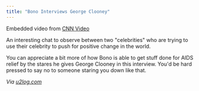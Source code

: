 ```yaml
---
title: "Bono Interviews George Clooney"
---
```

<p><script src="https://i.cdn.turner.com/cnn/.element/js/2.0/video/evp/module.js?loc=dom&vid=/video/showbiz/2009/04/30/clooney.bono.interview.long.cnn" type="text/javascript"></script><noscript>Embedded video from <a href="https://www.cnn.com/video">CNN Video</a></noscript></p>
<p>An interesting chat to observe between two "celebrities" who are trying to use their celebrity to push for positive change in the world.</p>
<p>You can appreciate a bit more of how Bono is able to get stuff done for AIDS relief by the stares he gives George Clooney in this interview.  You'd be hard pressed to say no to someone staring you down like that.</p>
<p><em>Via <a href="https://u2log.com/2009/05/02/bono-interviews-george-clooney/">u2log.com</a></em></p>
